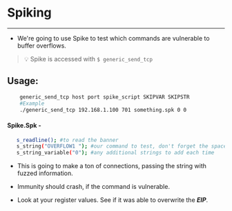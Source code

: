 #  Spiking
 ---
 - We're going to use Spike to test which commands are vulnerable to buffer overflows.
    
>💡 Spike is accessed with `$ generic_send_tcp`
       
## Usage:
    
```bash
    generic_send_tcp host port spike_script SKIPVAR SKIPSTR 
    #Example
    ./generic_send_tcp 192.168.1.100 701 something.spk 0 0
```

#### Spike.Spk -
 ```bash
    s_readline(); #to read the banner
    s_string("OVERFLOW1 "); #our command to test, don't forget the space afterwards
    s_string_variable("0"); #any additional strings to add each time
  ```
    
- This is going to make a ton of connections, passing the string with fuzzed information.
    
- Immunity should crash, if the command is vulnerable.
    
- Look at your register values. See if it was able to overwrite the ***EIP***.

